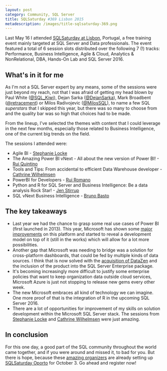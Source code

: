 ```yaml
---
layout: post
category: Community, SQL Server
title: SQLSaturday #369 Lisbon 2015
metadescription: /images/title-sqlsaturday-369.png
---
```


Last May 16 I attended [SQLSaturday at Lisbon](http://www.sqlsaturday.com/369), Portugal, a free training event mainly targeted at SQL Server and Data professionals. The event featured a total of 6 session slots distributed over the following 7 (!) tracks: Performance, Business Intelligence, Agile & Cloud, Analytics & NonRelational, DBA, Hands-On Lab and SQL Server 2016.

<!--excerpt-->

## What's in it for me

As I'm not a SQL Server expert by any means, some of the sessions were just beyond my reach, not that I was afraid of getting my head blown by Paul White ([@SQL_Kiwi](http://twitter.com/SQL_Kiwi)), Dejan Sarka ([@DejanSarka](http://twitter.com/DejanSarka)), Mark Broadbent ([@retracement](http://twitter.com/retracement)) or Milos Radivojevic ([@MilosSQL](https://twitter.com/MilosSQL)), to name a few SQL *superstars* that I skipped this year, but there was so many to choose from and the quality bar was so high that choices had to be made.

From the lineup, I've selected the themes with content that I could leverage in the next few months, especially those related to Business Intelligence, one of the current big trends on the field.

The sessions I attended were:

* Agile BI - [Stephanie Locke](http://twitter.com/SteffLocke)
* The Amazing Power BI vNext - All about the new version of Power BI! - [Rui Quintino](http://twitter.com/rquintino)
* Tools and Tips: From accidental to efficient Data Warehouse developer - [Cathrine Wilhelmsen](http://twitter.com/cathrinew)
* PowerBI for Developers - [Rui Romano](http://twitter.com/RuiRomano)
* Python and R for SQL Server and Business Intelligence: Be a data analysis Rock Star! - [Jen Stirrup](http://twitter.com/jenstirrup)
* SQL vNext Business Intelligence - [Bruno Basto](http://twitter.com/bvbasto)


## The key takeaways

- Last year we had the chance to grasp some real use cases of Power BI (first launched in 2013). This year, Microsoft has shown some [major improvements](http://blogs.msdn.com/b/powerbi/archive/2015/05/08/a-fresh-new-look-for-the-power-bi-preview.aspx) on this platform and started to reveal a development model on top of it (still in the works) which will allow for a lot more possibilities.
- Another gap that Microsoft was needing to bridge was a solution for cross-platform dashboards, that could be fed by multiple kinds of data sources. I think that is now solved with the [acquisition of DataZen](http://blogs.microsoft.com/blog/2015/04/14/microsoft-acquires-mobile-business-intelligence-leader-datazen) and the inclusion of the product into the SQL Server Enterprise package.
- It's becoming increasingly more difficult to justify some enterprise policies that want to keep organization data outside cloud services, Microsoft Azure is just not stopping to release new gems every other week.
- The new Microsoft embraces all kind of technology we can imagine. One more proof of that is the integration of R in the upcoming SQL Server 2016.
- There are a lot of opportunities for improvement of my skills on solution development within the Microsoft SQL Server stack. The sessions from [Stephanie Locke](http://www.sqlsaturday.com/369/Sessions/Details.aspx?sid=25275) and [Cathrine Wilhelmsen](http://www.sqlsaturday.com/369/Sessions/Details.aspx?sid=11235) were just amazing.


## In conclusion

For this one day, a good part of the SQL community throughout the world came together, and if you were around and missed it, to bad for you. But there is hope, because these [amazing organizers](http://www.sqlport.com/sql-server/sobre-sqlport) are already setting up [SQLSaturday Oporto](http://www.sqlsaturday.com/429) for October 3. Go ahead and register now!
